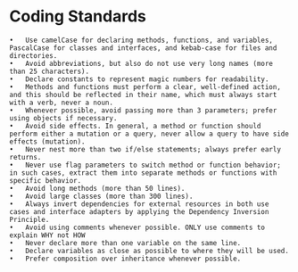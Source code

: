 # Coding Standards
	•	Use camelCase for declaring methods, functions, and variables, PascalCase for classes and interfaces, and kebab-case for files and directories.
	•	Avoid abbreviations, but also do not use very long names (more than 25 characters).
	•	Declare constants to represent magic numbers for readability.
	•	Methods and functions must perform a clear, well-defined action, and this should be reflected in their name, which must always start with a verb, never a noun.
	•	Whenever possible, avoid passing more than 3 parameters; prefer using objects if necessary.
	•	Avoid side effects. In general, a method or function should perform either a mutation or a query, never allow a query to have side effects (mutation).
	•	Never nest more than two if/else statements; always prefer early returns.
	•	Never use flag parameters to switch method or function behavior; in such cases, extract them into separate methods or functions with specific behavior.
	•	Avoid long methods (more than 50 lines).
	•	Avoid large classes (more than 300 lines).
	•	Always invert dependencies for external resources in both use cases and interface adapters by applying the Dependency Inversion Principle.
	•	Avoid using comments whenever possible. ONLY use comments to explain WHY not HOW
	•	Never declare more than one variable on the same line.
	•	Declare variables as close as possible to where they will be used.
	•	Prefer composition over inheritance whenever possible.
 